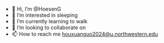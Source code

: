 - 👋 Hi, I’m @HoesenG
- 👀 I’m interested in sleeping
- 🌱 I’m currently learning to walk
- 💞️ I’m looking to collaborate on 
- 📫 How to reach me houxuanguo2024@u.northwestern.edu

<!---
HoesenG/HoesenG is a ✨ special ✨ repository because its `README.md` (this file) appears on your GitHub profile.
You can click the Preview link to take a look at your changes.
--->
